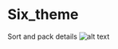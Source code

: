 # Six_theme
Sort and pack details
![alt text](https://sun9-41.userapi.com/c855416/v855416114/18cb27/hCOFKpw2or8.jpg) 
